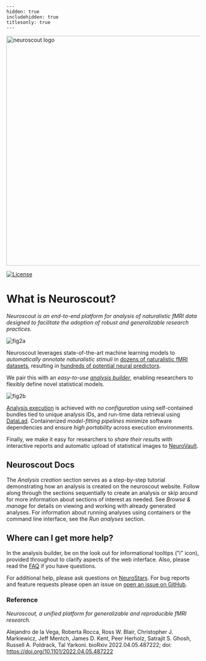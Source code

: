 
```{toctree}
---
hidden: true
includehidden: true
titlesonly: true
---
```
<img src="https://neuroscout.org/static/neuroscout_simpler_dark_blue_medium.svg" alt="neuroscout logo" width="600" style="margin:0 0 0 0"/>


[![License](https://img.shields.io/github/license/neuroscout/neuroscout)](https://github.com/neuroscout/neuroscout)

# What is Neuroscout?

_Neuroscout is an end-to-end platform for analysis of *naturalistic* fMRI data designed to facilitate the adoption of *robust and generalizable research practices*._

![fig2a](https://user-images.githubusercontent.com/2774448/163874691-c44ebc96-dd3f-4642-bf5a-0d1abd4ddbad.png)

Neuroscout leverages state-of-the-art machine learning models to *automatically annotate naturalistic stimuli* in [dozens of naturalistic fMRI datasets](https://neuroscout.org/datasets), resulting in [hundreds of potential neural predictors](https://neuroscout.org/predictors). 

We pair this with an _easy-to-use [analysis builder](builder/index.md)_, enabling researchers to flexibly define novel statistical models.

![fig2b](https://user-images.githubusercontent.com/2774448/163874701-e2e6a18e-f9e6-451b-9014-ec2a2e3664e3.png)

[Analysis execution](cli/index.md) is achieved with _no configuration_ using self-contained bundles tied to unique analysis IDs, and run-time data retrieval using [DataLad](https://www.datalad.org/). Containerized _model-fitting pipelines_ minimize software dependencies and ensure _high portability_ across execution environments.

Finally, we make it easy for researchers to _share their results_ with interactive reports and automatic upload of statistical images to [NeuroVault](https://www.neurovault.org/).

## Neuroscout Docs
The _Analysis creation_ section serves as a step-by-step tutorial demonstrating how an analysis is created on the neuroscout website. Follow along through the sections sequentially to create an analysis or skip around for more information about sections of interest as needed. See _Browse & manage_ for details on viewing and working with already generated analyses. For information about running analyses using containers or the command line interface, see the _Run analyses_ section.

## Where can I get more help?
In the analysis builder, be on the look out for informational tooltips ("i" icon), provided throughout to clarify aspects of the web interface. Also, please read the [FAQ](faq.md) if you have questions.

For additional help, please ask questions on  [NeuroStars](https://neurostars.org/tag/neuroscout). For bug reports and feature requests 
please open an issue on [open an issue on GitHub](https://github.com/neuroscout/neuroscout/issues).

### Reference
*Neuroscout, a unified platform for generalizable and reproducible fMRI research.*

Alejandro de la Vega, Roberta Rocca, Ross W. Blair, Christopher J. Markiewicz, Jeff Mentch, James D. Kent, Peer Herholz, Satrajit S. Ghosh, Russell A. Poldrack, Tal Yarkoni.
bioRxiv 2022.04.05.487222; doi: https://doi.org/10.1101/2022.04.05.487222 
